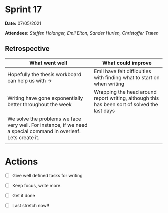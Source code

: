 
# Sprint 17

**Date:** 07/05/2021

**Attendees:** *Steffen Holanger, Emil Elton, Sander Hurlen, Christoffer Træen*

## Retrospective

| What went well                                               | What could improve                                           |
| ------------------------------------------------------------ | ------------------------------------------------------------ |
| Hopefully the thesis workboard can help us with ->           | Emil have felt difficulties with finding what to start on when writing |
| Writing have gone exponentially better throughout the week   | Wrapping the head around report writing, although this has been sort of solved the last days |
| We solve the problems we face very well. For instance, if we need a special command in overleaf. Lets create it. |                                                              |
|                                                              |                                                              |

# Actions

- [ ] Give well defined tasks for writing
- [ ] Keep focus, write more.
- [ ] Get it done
- [ ] Last stretch now!!

